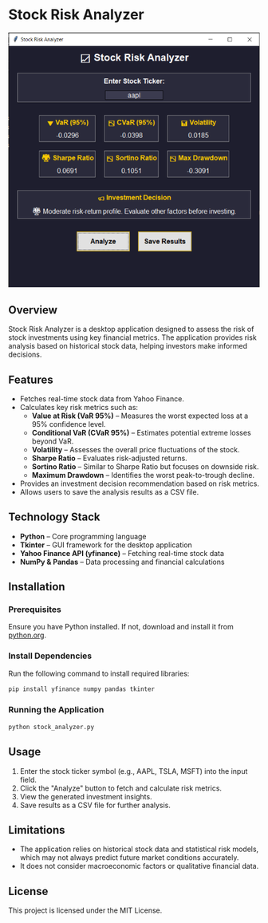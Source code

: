 
# Stock Risk Analyzer
![Stock Risk Analyzer UI](stockimage.png)
## Overview
Stock Risk Analyzer is a desktop application designed to assess the risk of stock investments using key financial metrics. The application provides risk analysis based on historical stock data, helping investors make informed decisions.

## Features
- Fetches real-time stock data from Yahoo Finance.
- Calculates key risk metrics such as:
  - **Value at Risk (VaR 95%)** – Measures the worst expected loss at a 95% confidence level.
  - **Conditional VaR (CVaR 95%)** – Estimates potential extreme losses beyond VaR.
  - **Volatility** – Assesses the overall price fluctuations of the stock.
  - **Sharpe Ratio** – Evaluates risk-adjusted returns.
  - **Sortino Ratio** – Similar to Sharpe Ratio but focuses on downside risk.
  - **Maximum Drawdown** – Identifies the worst peak-to-trough decline.
- Provides an investment decision recommendation based on risk metrics.
- Allows users to save the analysis results as a CSV file.

## Technology Stack
- **Python** – Core programming language
- **Tkinter** – GUI framework for the desktop application
- **Yahoo Finance API (yfinance)** – Fetching real-time stock data
- **NumPy & Pandas** – Data processing and financial calculations

## Installation
### Prerequisites
Ensure you have Python installed. If not, download and install it from [python.org](https://www.python.org/).

### Install Dependencies
Run the following command to install required libraries:
```sh
pip install yfinance numpy pandas tkinter
```

### Running the Application
```sh
python stock_analyzer.py
```

## Usage
1. Enter the stock ticker symbol (e.g., AAPL, TSLA, MSFT) into the input field.
2. Click the "Analyze" button to fetch and calculate risk metrics.
3. View the generated investment insights.
4. Save results as a CSV file for further analysis.

## Limitations
- The application relies on historical stock data and statistical risk models, which may not always predict future market conditions accurately.
- It does not consider macroeconomic factors or qualitative financial data.

## License
This project is licensed under the MIT License.



